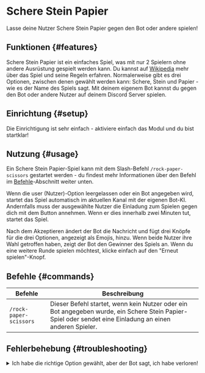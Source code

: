 # Schere Stein Papier

Lasse deine Nutzer Schere Stein Papier gegen den Bot oder andere spielen!

<ModuleOverview moduleName="rock-paper-scissors" />

## Funktionen {#features}
Schere Stein Papier ist ein einfaches Spiel, was mit nur 2 Spielern ohne andere Ausrüstung gespielt werden kann. Du kannst auf [Wikipedia](https://de.wikipedia.org/wiki/Schere,_Stein,_Papier) mehr über das Spiel und seine Regeln erfahren.
Normalerweise gibt es drei Optionen, zwischen denen gewählt werden kann: Schere, Stein und Papier - wie es der Name des Spiels sagt. Mit deinem eigenem Bot kannst du gegen den Bot oder andere Nutzer auf deinem Discord Server spielen.

## Einrichtung {#setup}
Die Einrichtigung ist sehr einfach - aktiviere einfach das Modul und du bist startklar!

## Nutzung {#usage}
Ein Schere Stein Papier-Spiel kann mit dem Slash-Befehl `/rock-paper-scissors` gestartet werden - du findest mehr Informationen über den Befehl im [Befehle](#commands)-Abschnitt weiter unten.

Wenn die user (Nutzer)-Option leergelassen oder ein Bot angegeben wird, startet das Spiel automatisch im aktuellen Kanal mit der eigenen Bot-KI.
Andernfalls muss der ausgewählte Nutzer die Einladung zum Spielen gegen dich mit dem Button annehmen. Wenn er dies innerhalb zwei Minuten tut, startet das Spiel.

Nach dem Akzeptieren ändert der Bot die Nachricht und fügt drei Knöpfe für die drei Optionen, angezeigt als Emojis, hinzu. Wenn beide Nutzer ihre Wahl getroffen haben, zeigt der Bot den Gewinner des Spiels an. Wenn du eine weitere Runde spielen möchtest, klicke einfach auf den "Erneut spielen"-Knopf.

## Befehle {#commands}

<SlashCommandExplanation />

| Befehle                | Beschreibung                                                                                                                                             |                
|------------------------|----------------------------------------------------------------------------------------------------------------------------------------------------------|
| `/rock-paper-scissors` | Dieser Befehl startet, wenn kein Nutzer oder ein Bot angegeben wurde, ein Schere Stein Papier-Spiel oder sendet eine Einladung an einen anderen Spieler. |


## Fehlerbehebung {#troubleshooting}

<details>
    <summary>Ich habe die richtige Option gewählt, aber der Bot sagt, ich habe verloren!</summary>
    <li>Schaue dir die Farbe des Knopfes mit deiner Wahl an - wenn er grün ist, hast du gewonnen! Andernfalls musst du eventuell noch einmal die Schere Stein Papier-Regeln lesen...</li>
</details>